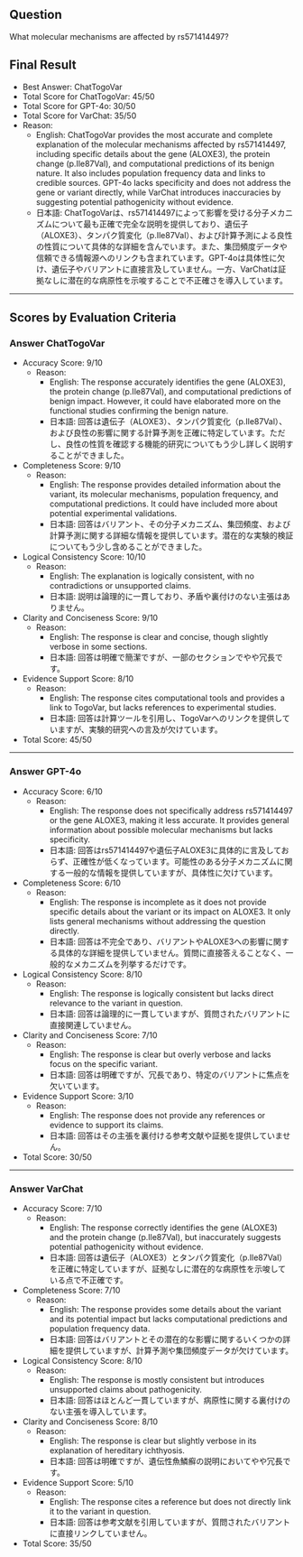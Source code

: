 ## Question

What molecular mechanisms are affected by rs571414497?

## Final Result

- Best Answer: ChatTogoVar
- Total Score for ChatTogoVar: 45/50
- Total Score for GPT-4o: 30/50
- Total Score for VarChat: 35/50
- Reason:
  - English: ChatTogoVar provides the most accurate and complete explanation of the molecular mechanisms affected by rs571414497, including specific details about the gene (ALOXE3), the protein change (p.Ile87Val), and computational predictions of its benign nature. It also includes population frequency data and links to credible sources. GPT-4o lacks specificity and does not address the gene or variant directly, while VarChat introduces inaccuracies by suggesting potential pathogenicity without evidence.
  - 日本語: ChatTogoVarは、rs571414497によって影響を受ける分子メカニズムについて最も正確で完全な説明を提供しており、遺伝子（ALOXE3）、タンパク質変化（p.Ile87Val）、および計算予測による良性の性質について具体的な詳細を含んでいます。また、集団頻度データや信頼できる情報源へのリンクも含まれています。GPT-4oは具体性に欠け、遺伝子やバリアントに直接言及していません。一方、VarChatは証拠なしに潜在的な病原性を示唆することで不正確さを導入しています。

---

## Scores by Evaluation Criteria

### Answer ChatTogoVar
- Accuracy Score: 9/10
  - Reason: 
    - English: The response accurately identifies the gene (ALOXE3), the protein change (p.Ile87Val), and computational predictions of benign impact. However, it could have elaborated more on the functional studies confirming the benign nature.
    - 日本語: 回答は遺伝子（ALOXE3）、タンパク質変化（p.Ile87Val）、および良性の影響に関する計算予測を正確に特定しています。ただし、良性の性質を確認する機能的研究についてもう少し詳しく説明することができました。
- Completeness Score: 9/10
  - Reason: 
    - English: The response provides detailed information about the variant, its molecular mechanisms, population frequency, and computational predictions. It could have included more about potential experimental validations.
    - 日本語: 回答はバリアント、その分子メカニズム、集団頻度、および計算予測に関する詳細な情報を提供しています。潜在的な実験的検証についてもう少し含めることができました。
- Logical Consistency Score: 10/10
  - Reason: 
    - English: The explanation is logically consistent, with no contradictions or unsupported claims.
    - 日本語: 説明は論理的に一貫しており、矛盾や裏付けのない主張はありません。
- Clarity and Conciseness Score: 9/10
  - Reason: 
    - English: The response is clear and concise, though slightly verbose in some sections.
    - 日本語: 回答は明確で簡潔ですが、一部のセクションでやや冗長です。
- Evidence Support Score: 8/10
  - Reason: 
    - English: The response cites computational tools and provides a link to TogoVar, but lacks references to experimental studies.
    - 日本語: 回答は計算ツールを引用し、TogoVarへのリンクを提供していますが、実験的研究への言及が欠けています。
- Total Score: 45/50

---

### Answer GPT-4o
- Accuracy Score: 6/10
  - Reason: 
    - English: The response does not specifically address rs571414497 or the gene ALOXE3, making it less accurate. It provides general information about possible molecular mechanisms but lacks specificity.
    - 日本語: 回答はrs571414497や遺伝子ALOXE3に具体的に言及しておらず、正確性が低くなっています。可能性のある分子メカニズムに関する一般的な情報を提供していますが、具体性に欠けています。
- Completeness Score: 6/10
  - Reason: 
    - English: The response is incomplete as it does not provide specific details about the variant or its impact on ALOXE3. It only lists general mechanisms without addressing the question directly.
    - 日本語: 回答は不完全であり、バリアントやALOXE3への影響に関する具体的な詳細を提供していません。質問に直接答えることなく、一般的なメカニズムを列挙するだけです。
- Logical Consistency Score: 8/10
  - Reason: 
    - English: The response is logically consistent but lacks direct relevance to the variant in question.
    - 日本語: 回答は論理的に一貫していますが、質問されたバリアントに直接関連していません。
- Clarity and Conciseness Score: 7/10
  - Reason: 
    - English: The response is clear but overly verbose and lacks focus on the specific variant.
    - 日本語: 回答は明確ですが、冗長であり、特定のバリアントに焦点を欠いています。
- Evidence Support Score: 3/10
  - Reason: 
    - English: The response does not provide any references or evidence to support its claims.
    - 日本語: 回答はその主張を裏付ける参考文献や証拠を提供していません。
- Total Score: 30/50

---

### Answer VarChat
- Accuracy Score: 7/10
  - Reason: 
    - English: The response correctly identifies the gene (ALOXE3) and the protein change (p.Ile87Val), but inaccurately suggests potential pathogenicity without evidence.
    - 日本語: 回答は遺伝子（ALOXE3）とタンパク質変化（p.Ile87Val）を正確に特定していますが、証拠なしに潜在的な病原性を示唆している点で不正確です。
- Completeness Score: 7/10
  - Reason: 
    - English: The response provides some details about the variant and its potential impact but lacks computational predictions and population frequency data.
    - 日本語: 回答はバリアントとその潜在的な影響に関するいくつかの詳細を提供していますが、計算予測や集団頻度データが欠けています。
- Logical Consistency Score: 8/10
  - Reason: 
    - English: The response is mostly consistent but introduces unsupported claims about pathogenicity.
    - 日本語: 回答はほとんど一貫していますが、病原性に関する裏付けのない主張を導入しています。
- Clarity and Conciseness Score: 8/10
  - Reason: 
    - English: The response is clear but slightly verbose in its explanation of hereditary ichthyosis.
    - 日本語: 回答は明確ですが、遺伝性魚鱗癬の説明においてやや冗長です。
- Evidence Support Score: 5/10
  - Reason: 
    - English: The response cites a reference but does not directly link it to the variant in question.
    - 日本語: 回答は参考文献を引用していますが、質問されたバリアントに直接リンクしていません。
- Total Score: 35/50